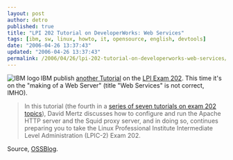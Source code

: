 ```yaml
---
layout: post
author: detro
published: true
title: "LPI 202 Tutorial on DeveloperWorks: Web Services"
tags: [ibm, sw, linux, howto, it, opensource, english, devtools]
date: "2006-04-26 13:37:43"
updated: "2006-04-26 13:37:43"
permalink: /2006/04/26/lpi-202-tutorial-on-developerworks-web-services/
---
```


<img src="http://www.ibm.com/i/v14/t/ibm-logo.gif" alt="IBM logo" align="left" />
IBM publish <a href="http://www-128.ibm.com/developerworks/edu/l-dw-linux-lpic2208-i.html?ca=drs-">another Tutorial</a> on the <a href="http://www.ibm.com/developerworks/views/linux/libraryview.jsp?topic_by=All+topics+and+related+products&sort_order=asc&lcl_sort_order=asc&search_by=lpi+exam+topic&search_flag=true&type_by=Tutorials&show_abstract=true&start_no=1&sort_by=Title&end_no=100&show_all=false&S_TACT=105AGX03&S_CMP=LPLINUX">LPI Exam 202</a>. This time it's on the "making of a Web Server" (title "Web Services" is not correct, IMHO).

<blockquote>In this tutorial (the fourth in a <a href="http://www.ibm.com/developerworks/linux/lpi/201.html?S_TACT=105AGX03&S_CMP=LPLINUX">series of seven tutorials on exam 202 topics</a>), David Mertz discusses how to configure and run the Apache HTTP server and the Squid proxy server, and in doing so, continues preparing you to take the Linux Professional Institute Intermediate Level Administration (LPIC-2) Exam 202.</blockquote>

Source, <a href="http://www.ossblog.it/post/868/ibm_developerworks_apache_squid_tutorial">OSSBlog</a>.
